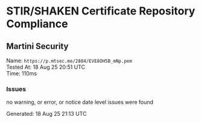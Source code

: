 # STIR/SHAKEN Certificate Repository Compliance

## Martini Security

Name: `https://p.mtsec.me/2884/EVE8OH5B_mNp.pem`\
Tested At: 18 Aug 25 20:51 UTC\
Time: 110ms

### Issues

no warning, or error, or notice date level issues were found

Generated: 18 Aug 25 21:13 UTC